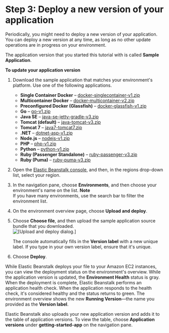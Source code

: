 # Step 3: Deploy a new version of your application<a name="GettingStarted.DeployApp"></a>

Periodically, you might need to deploy a new version of your application\. You can deploy a new version at any time, as long as no other update operations are in progress on your environment\.

The application version that you started this tutorial with is called **Sample Application**\.

**To update your application version**

1. Download the sample application that matches your environment's platform\. Use one of the following applications\.
   + **Single Container Docker** – [docker\-singlecontainer\-v1\.zip](samples/docker-singlecontainer-v1.zip)
   + **Multicontainer Docker** – [docker\-multicontainer\-v2\.zip](samples/docker-multicontainer-v2.zip)
   + **Preconfigured Docker \(Glassfish\)** – [docker\-glassfish\-v1\.zip](samples/docker-glassfish-v1.zip)
   + **Go** – [go\-v1\.zip](samples/go-v1.zip)
   + **Java SE** – [java\-se\-jetty\-gradle\-v3\.zip](samples/java-se-jetty-gradle-v3.zip)
   + **Tomcat \(default\)** – [java\-tomcat\-v3\.zip](samples/java-tomcat-v3.zip)
   + **Tomcat 7** – [java7\-tomcat7\.zip](samples/java7-tomcat7.zip)
   + **\.NET** – [dotnet\-asp\-v1\.zip](samples/dotnet-asp-v1.zip)
   + **Node\.js** – [nodejs\-v1\.zip](samples/nodejs-v1.zip) 
   + **PHP** – [php\-v1\.zip](samples/php-v1.zip)
   + **Python** – [python\-v1\.zip](samples/python-v1.zip)
   + **Ruby \(Passenger Standalone\)** – [ruby\-passenger\-v3\.zip](samples/ruby-passenger-v3.zip)
   + **Ruby \(Puma\)** – [ruby\-puma\-v3\.zip](samples/ruby-puma-v3.zip)

1. Open the [Elastic Beanstalk console](https://console.aws.amazon.com/elasticbeanstalk), and then, in the regions drop\-down list, select your region\.

1. In the navigation pane, choose **Environments**, and then choose your environment's name on the list\.
**Note**  
If you have many environments, use the search bar to filter the environment list\.

1. On the environment overview page, choose **Upload and deploy**\.

1. Choose **Choose file**, and then upload the sample application source bundle that you downloaded\.  
![\[Upload and deploy dialog.\]](http://docs.aws.amazon.com/elasticbeanstalk/latest/dg/images/aeb-app-version-upload.png)

   The console automatically fills in the **Version label** with a new unique label\. If you type in your own version label, ensure that it's unique\.

1. Choose **Deploy**\.

 While Elastic Beanstalk deploys your file to your Amazon EC2 instances, you can view the deployment status on the environment's overview\. While the application version is updated, the **Environment Health** status is gray\. When the deployment is complete, Elastic Beanstalk performs an application health check\. When the application responds to the health check, it's considered healthy and the status returns to green\. The environment overview shows the new **Running Version**—the name you provided as the **Version label**\.

Elastic Beanstalk also uploads your new application version and adds it to the table of application versions\. To view the table, choose **Application versions** under **getting\-started\-app** on the navigation pane\.